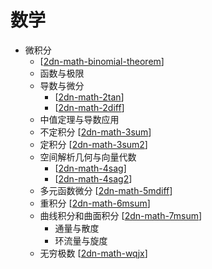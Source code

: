 # 数学

- 微积分
  - [[2dn-math-binomial-theorem]]
  - 函数与极限
  - 导数与微分 
    - [[2dn-math-2tan]]
    - [[2dn-math-2diff]]
  - 中值定理与导数应用
  - 不定积分 [[2dn-math-3sum]]
  - 定积分 [[2dn-math-3sum2]]
  - 空间解析几何与向量代数
    - [[2dn-math-4sag]]
    - [[2dn-math-4sag2]]
  - 多元函数微分 [[2dn-math-5mdiff]]
  - 重积分 [[2dn-math-6msum]]
  - 曲线积分和曲面积分 [[2dn-math-7msum]]
    - 通量与散度
    - 环流量与旋度
  - 无穷极数 [[2dn-math-wqjx]]



[//begin]: # "Autogenerated link references for markdown compatibility"
[2dn-math-binomial-theorem]: kb-calculus/2dn-math-binomial-theorem.md "广义牛顿二项式展开"
[2dn-math-2tan]: kb-calculus/2diff/2dn-math-2tan.md "导数"
[2dn-math-2diff]: kb-calculus/2diff/2dn-math-2diff.md "微分"
[2dn-math-3sum]: kb-calculus/3sum/2dn-math-3sum.md "不定积分"
[2dn-math-3sum2]: kb-calculus/3sum/2dn-math-3sum2.md "定积分"
[2dn-math-4sag]: kb-calculus/4sag/2dn-math-4sag.md "空间解析几何-向量"
[2dn-math-4sag2]: kb-calculus/4sag/2dn-math-4sag2.md "空间解析几何-曲面曲线"
[2dn-math-5mdiff]: kb-calculus/5mdiff/2dn-math-5mdiff.md "多元函数微分"
[2dn-math-6msum]: kb-calculus/6msum/2dn-math-6msum.md "重积分"
[2dn-math-7msum]: kb-calculus/6msum/2dn-math-7msum.md "曲线曲面积分"
[2dn-math-wqjx]: kb-calculus/7wqjs/2dn-math-wqjx.md "无穷极数"
[//end]: # "Autogenerated link references"
